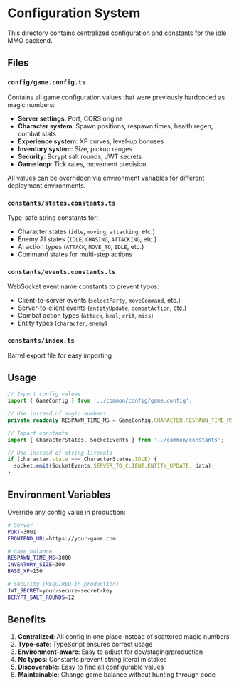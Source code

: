 # Configuration System

This directory contains centralized configuration and constants for the idle MMO backend.

## Files

### `config/game.config.ts`
Contains all game configuration values that were previously hardcoded as magic numbers:

- **Server settings**: Port, CORS origins
- **Character system**: Spawn positions, respawn times, health regen, combat stats
- **Experience system**: XP curves, level-up bonuses
- **Inventory system**: Size, pickup ranges
- **Security**: Bcrypt salt rounds, JWT secrets
- **Game loop**: Tick rates, movement precision

All values can be overridden via environment variables for different deployment environments.

### `constants/states.constants.ts`
Type-safe string constants for:
- Character states (`idle`, `moving`, `attacking`, etc.)
- Enemy AI states (`IDLE`, `CHASING`, `ATTACKING`, etc.)
- AI action types (`ATTACK`, `MOVE_TO`, `IDLE`, etc.)
- Command states for multi-step actions

### `constants/events.constants.ts` 
WebSocket event name constants to prevent typos:
- Client-to-server events (`selectParty`, `moveCommand`, etc.)
- Server-to-client events (`entityUpdate`, `combatAction`, etc.)
- Combat action types (`attack`, `heal`, `crit`, `miss`)
- Entity types (`character`, `enemy`)

### `constants/index.ts`
Barrel export file for easy importing

## Usage

```typescript
// Import config values
import { GameConfig } from '../common/config/game.config';

// Use instead of magic numbers
private readonly RESPAWN_TIME_MS = GameConfig.CHARACTER.RESPAWN_TIME_MS;

// Import constants
import { CharacterStates, SocketEvents } from '../common/constants';

// Use instead of string literals
if (character.state === CharacterStates.IDLE) {
  socket.emit(SocketEvents.SERVER_TO_CLIENT.ENTITY_UPDATE, data);
}
```

## Environment Variables

Override any config value in production:

```bash
# Server
PORT=3001
FRONTEND_URL=https://your-game.com

# Game balance
RESPAWN_TIME_MS=3000
INVENTORY_SIZE=300
BASE_XP=150

# Security (REQUIRED in production)
JWT_SECRET=your-secure-secret-key
BCRYPT_SALT_ROUNDS=12
```

## Benefits

1. **Centralized**: All config in one place instead of scattered magic numbers
2. **Type-safe**: TypeScript ensures correct usage
3. **Environment-aware**: Easy to adjust for dev/staging/production
4. **No typos**: Constants prevent string literal mistakes
5. **Discoverable**: Easy to find all configurable values
6. **Maintainable**: Change game balance without hunting through code
